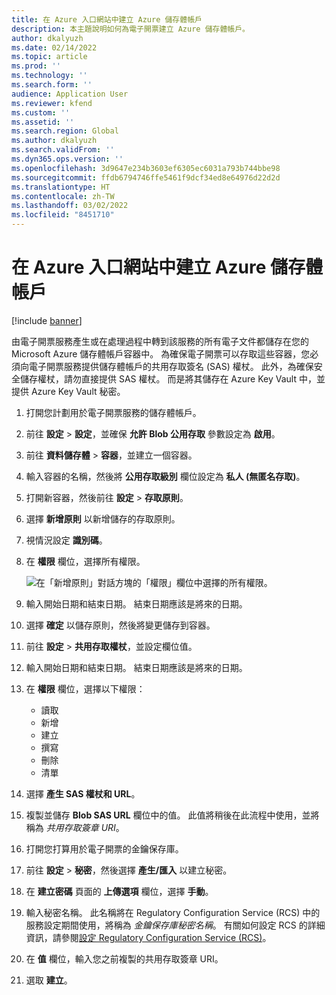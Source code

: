 ```yaml
---
title: 在 Azure 入口網站中建立 Azure 儲存體帳戶
description: 本主題說明如何為電子開票建立 Azure 儲存體帳戶。
author: dkalyuzh
ms.date: 02/14/2022
ms.topic: article
ms.prod: ''
ms.technology: ''
ms.search.form: ''
audience: Application User
ms.reviewer: kfend
ms.custom: ''
ms.assetid: ''
ms.search.region: Global
ms.author: dkalyuzh
ms.search.validFrom: ''
ms.dyn365.ops.version: ''
ms.openlocfilehash: 3d9647e234b3603ef6305ec6031a793b744bbe98
ms.sourcegitcommit: ffdb6794746ffe5461f9dcf34ed8e64976d22d2d
ms.translationtype: HT
ms.contentlocale: zh-TW
ms.lasthandoff: 03/02/2022
ms.locfileid: "8451710"
---
```

# <a name="create-an-azure-storage-account-in-the-azure-portal"></a>在 Azure 入口網站中建立 Azure 儲存體帳戶

[!include [banner](../includes/banner.md)]

由電子開票服務產生或在處理過程中轉到該服務的所有電子文件都儲存在您的 Microsoft Azure 儲存體帳戶容器中。 為確保電子開票可以存取這些容器，您必須向電子開票服務提供儲存體帳戶的共用存取簽名 (SAS) 權杖。 此外，為確保安全儲存權杖，請勿直接提供 SAS 權杖。 而是將其儲存在 Azure Key Vault 中，並提供 Azure Key Vault 秘密。

1. 打開您計劃用於電子開票服務的儲存體帳戶。
2. 前往 **設定** \> **設定**，並確保 **允許 Blob 公用存取** 參數設定為 **啟用**。
3. 前往 **資料儲存體** \> **容器**，並建立一個容器。
4. 輸入容器的名稱，然後將 **公用存取級別** 欄位設定為 **私人 (無匿名存取)**。
5. 打開新容器，然後前往 **設定** \> **存取原則**。
6. 選擇 **新增原則** 以新增儲存的存取原則。
7. 視情況設定 **識別碼**。
8. 在 **權限** 欄位，選擇所有權限。

    ![在「新增原則」對話方塊的「權限」欄位中選擇的所有權限。](media/e-invoicing-azure-1.png)

9. 輸入開始日期和結束日期。 結束日期應該是將來的日期。
10. 選擇 **確定** 以儲存原則，然後將變更儲存到容器。
11. 前往 **設定** \> **共用存取權杖**，並設定欄位值。
12. 輸入開始日期和結束日期。 結束日期應該是將來的日期。
13. 在 **權限** 欄位，選擇以下權限：

    - 讀取
    - 新增
    - 建立
    - 撰寫
    - 刪除
    - 清單

14. 選擇 **產生 SAS 權杖和 URL**。
15. 複製並儲存 **Blob SAS URL** 欄位中的值。 此值將稍後在此流程中使用，並將稱為 *共用存取簽章 URI*。
16. 打開您打算用於電子開票的金鑰保存庫。
17. 前往 **設定** \> **秘密**，然後選擇 **產生/匯入** 以建立秘密。
18. 在 **建立密碼** 頁面的 **上傳選項** 欄位，選擇 **手動**。
19. 輸入秘密名稱。 此名稱將在 Regulatory Configuration Service (RCS) 中的服務設定期間使用，將稱為 *金鑰保存庫秘密名稱*。 有關如何設定 RCS 的詳細資訊，請參閱[設定 Regulatory Configuration Service (RCS)](e-invoicing-set-up-rcs.md)。
20. 在 **值** 欄位，輸入您之前複製的共用存取簽章 URI。
21. 選取 **建立**。
